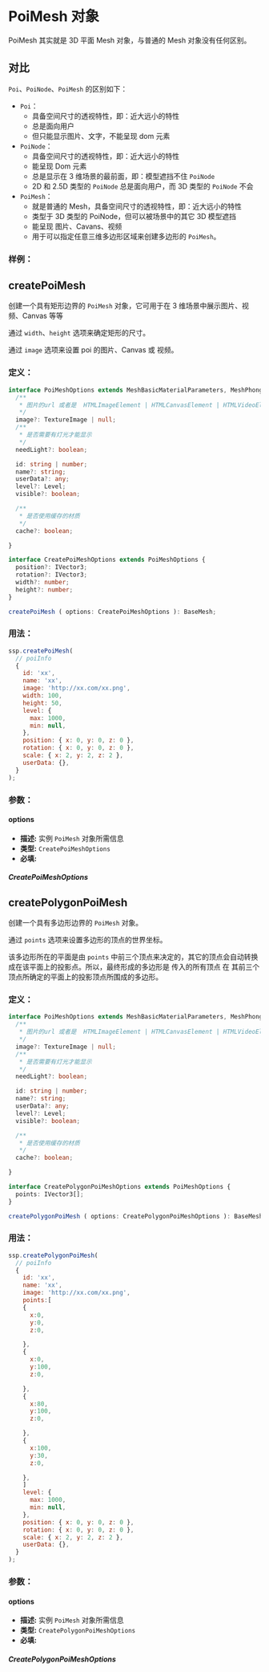 # PoiMesh 对象
PoiMesh 其实就是 3D 平面 Mesh 对象，与普通的 Mesh 对象没有任何区别。


## 对比

`Poi`、`PoiNode`、`PoiMesh` 的区别如下：

- `Poi`：
  - 具备空间尺寸的透视特性，即：近大远小的特性
  - 总是面向用户
  - 但只能显示图片、文字，不能呈现 dom 元素
- `PoiNode`：
  - 具备空间尺寸的透视特性，即：近大远小的特性
  - 能呈现 Dom 元素
  - 总是显示在 3 维场景的最前面，即：模型遮挡不住 `PoiNode`
  - 2D 和 2.5D 类型的 `PoiNode` 总是面向用户，而 3D 类型的 `PoiNode` 不会
- `PoiMesh`：
  - 就是普通的 Mesh，具备空间尺寸的透视特性，即：近大远小的特性
  - 类型于 3D 类型的 PoiNode，但可以被场景中的其它 3D 模型遮挡
  - 能呈现 图片、Cavans、视频
  - 用于可以指定任意三维多边形区域来创建多边形的 `PoiMesh`。

### 样例：

<Docs-Iframe src="poiMesh/createPoiMesh.html" />

## createPoiMesh

创建一个具有矩形边界的 `PoiMesh` 对象，它可用于在 3 维场景中展示图片、视频、Canvas 等等

通过 `width`、`height` 选项来确定矩形的尺寸。

通过 `image` 选项来设置 poi 的图片、Canvas 或 视频。

### 定义：

```ts
interface PoiMeshOptions extends MeshBasicMaterialParameters, MeshPhongMaterialParameters {
  /**
   * 图片的url 或者是  HTMLImageElement | HTMLCanvasElement | HTMLVideoElement
   */
  image?: TextureImage | null;
  /**
   * 是否需要有灯光才能显示
   */
  needLight?: boolean;

  id: string | number;
  name?: string;
  userData?: any;
  level?: Level;
  visible?: boolean;

  /**
   * 是否使用缓存的材质
   */
  cache?: boolean;

}

interface CreatePoiMeshOptions extends PoiMeshOptions {
  position?: IVector3;
  rotation?: IVector3;
  width?: number;
  height?: number;
}

createPoiMesh ( options: CreatePoiMeshOptions ): BaseMesh;
```

### 用法：

```js
ssp.createPoiMesh(
  // poiInfo
  {
    id: 'xx',
    name: 'xx',
    image: 'http://xx.com/xx.png',
    width: 100,
    height: 50,
    level: {
      max: 1000,
      min: null,
    },
    position: { x: 0, y: 0, z: 0 },
    rotation: { x: 0, y: 0, z: 0 },
    scale: { x: 2, y: 2, z: 2 },
    userData: {},
  }
);
```

### 参数：

#### options

- **描述:** 实例 `PoiMesh` 对象所需信息
- **类型:** `CreatePoiMeshOptions`
- **必填:** <Base-RequireIcon :isRequire="true"/>

##### CreatePoiMeshOptions

<Docs-Table
    :data="[
      { prop: 'id', desc: '唯一ID', type: 'string | number', require: true, default: '' },
      { prop: 'name', desc: '名称', type: 'string', require: false, default: '' },
      { prop: 'image', desc: '图片资源路径', type: 'string', require: true, default: '' },
      { prop: 'width', desc: 'PoiMesh 的宽', type: 'number', require: false, default: '1' },
      { prop: 'height', desc: 'PoiMesh 的高', type: 'number', require: false, default: '1' },
      { prop: 'level', desc: '显示层级范围', type: 'Level', require: false, default: '{ max: null, min: null }', link: '../guide/types#level' },
      { prop: 'visible', desc: '是否可见', type: 'boolean', require: false, default: 'true' },
      { prop: 'position', desc: '位置坐标', type: 'Position', require: false, default: '{ x: 0, y: 0, z: 0 }', link: '../guide/types#position' },
      { prop: 'rotation', desc: '旋转弧度', type: 'Rotation', require: false, default: '{ x: 0, y: 0, z: 0 }', link: '../guide/types#rotation' },
      { prop: 'scale', desc: '缩放比例', type: 'Scale', require: false, default: '{ x: 1, y: 1, z: 1 }', link: '../guide/types#scale' },
      { prop: 'userData', desc: '用户数据', type: 'any', require: false, default: '{}' },
      { prop: 'needLight', desc: '是否需要有灯光才能显示', type: 'boolean', require: false, default: 'false' },
      { prop: 'cache', desc: '是否使用缓存的材质', type: 'boolean', require: false, default: 'true' },
    ]"
/>

## createPolygonPoiMesh

创建一个具有多边形边界的 `PoiMesh` 对象。

通过 `points` 选项来设置多边形的顶点的世界坐标。

该多边形所在的平面是由 `points` 中前三个顶点来决定的，其它的顶点会自动转换成在该平面上的投影点。所以，最终形成的多边形是 传入的所有顶点 在 其前三个顶点所确定的平面上的投影顶点所围成的多边形。

### 定义：

```ts
interface PoiMeshOptions extends MeshBasicMaterialParameters, MeshPhongMaterialParameters {
  /**
   * 图片的url 或者是  HTMLImageElement | HTMLCanvasElement | HTMLVideoElement
   */
  image?: TextureImage | null;
  /**
   * 是否需要有灯光才能显示
   */
  needLight?: boolean;

  id: string | number;
  name?: string;
  userData?: any;
  level?: Level;
  visible?: boolean;

  /**
   * 是否使用缓存的材质
   */
  cache?: boolean;

}

interface CreatePolygonPoiMeshOptions extends PoiMeshOptions {
  points: IVector3[];
}

createPolygonPoiMesh ( options: CreatePolygonPoiMeshOptions ): BaseMesh;
```

### 用法：

```js
ssp.createPolygonPoiMesh(
  // poiInfo
  {
    id: 'xx',
    name: 'xx',
    image: 'http://xx.com/xx.png',
    points:[
    {
      x:0,
      y:0,
      z:0,

    },
    {
      x:0,
      y:100,
      z:0,

    },
    {
      x:80,
      y:100,
      z:0,

    },
    {
      x:100,
      y:30,
      z:0,

    },
    ]
    level: {
      max: 1000,
      min: null,
    },
    position: { x: 0, y: 0, z: 0 },
    rotation: { x: 0, y: 0, z: 0 },
    scale: { x: 2, y: 2, z: 2 },
    userData: {},
  }
);
```

### 参数：

#### options

- **描述:** 实例 `PoiMesh` 对象所需信息
- **类型:** `CreatePolygonPoiMeshOptions`
- **必填:** <Base-RequireIcon :isRequire="true"/>

##### CreatePolygonPoiMeshOptions

<Docs-Table
    :data="[
      { prop: 'id', desc: '唯一ID', type: 'string | number', require: true, default: '' },
      { prop: 'name', desc: '名称', type: 'string', require: false, default: '' },
      { prop: 'image', desc: '图片资源路径', type: 'string', require: true, default: '' },
      {
        prop: 'points', desc: '多边形的顶点列表', type: 'IVector3[]', require: true, default: ''
      },
      { prop: 'level', desc: '显示层级范围', type: 'Level', require: false, default: '{ max: null, min: null }', link: '../guide/types#level' },
      { prop: 'visible', desc: '是否可见', type: 'boolean', require: false, default: 'true' },
      { prop: 'scale', desc: '缩放比例', type: 'Scale', require: false, default: '{ x: 1, y: 1, z: 1 }', link: '../guide/types#scale' },
      { prop: 'userData', desc: '用户数据', type: 'any', require: false, default: '{}' },
      { prop: 'needLight', desc: '是否需要有灯光才能显示', type: 'boolean', require: false, default: 'false' },
      { prop: 'cache', desc: '是否使用缓存的材质', type: 'boolean', require: false, default: 'true' },
    ]"
/>
